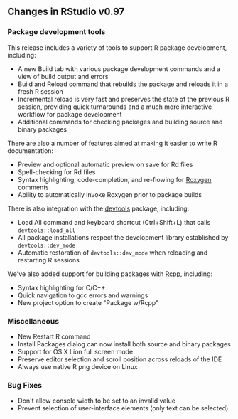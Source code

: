 ## Changes in RStudio v0.97

### Package development tools

This release includes a variety of tools to support R package development, including:
 
- A new Build tab with various package development commands and a view of build output and errors
- Build and Reload command that rebuilds the package and reloads it in a fresh R session
- Incremental reload is very fast and preserves the state of the previous R session, providing quick turnarounds and a much more interactive workflow for package development
- Additional commands for checking packages and building source and binary packages
     
There are also a number of features aimed at making it easier to write R documentation:
  
- Preview and optional automatic preview on save for Rd files
- Spell-checking for Rd files
- Syntax highlighting, code-completion, and re-flowing for [Roxygen](http://roxygen.org/) comments
- Ability to automatically invoke Roxygen prior to package builds
 
There is also integration with the [devtools](https://github.com/hadley/devtools) package, including:

- Load All command and keyboard shortcut (Ctrl+Shift+L) that calls `devtools::load_all`
- All package installations respect the development library established by `devtools::dev_mode`
- Automatic restoration of `devtools::dev_mode` when reloading and restarting R sessions

We've also added support for building packages with [Rcpp](http://dirk.eddelbuettel.com/code/rcpp.html), including:

- Syntax highlighting for C/C++
- Quick navigation to gcc errors and warnings
- New project option to create "Package w/Rcpp"

### Miscellaneous

- New Restart R command
- Install Packages dialog can now install both source and binary packages
- Support for OS X Lion full screen mode
- Preserve editor selection and scroll position across reloads of the IDE
- Always use native R png device on Linux

### Bug Fixes

- Don't allow console width to be set to an invalid value
- Prevent selection of user-interface elements (only text can be selected)




